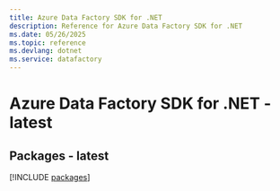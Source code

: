 ```yaml
---
title: Azure Data Factory SDK for .NET
description: Reference for Azure Data Factory SDK for .NET
ms.date: 05/26/2025
ms.topic: reference
ms.devlang: dotnet
ms.service: datafactory
---
```

# Azure Data Factory SDK for .NET - latest
## Packages - latest
[!INCLUDE [packages](data-factory-index.md)]